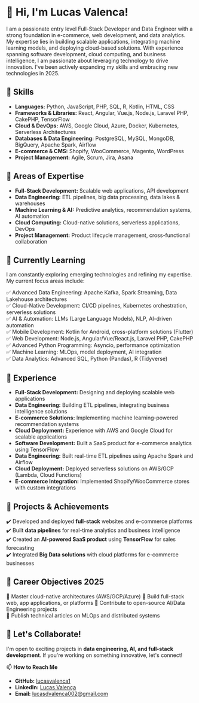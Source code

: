 # 👋 Hi, I'm Lucas Valenca!

I am a passionate entry level Full-Stack Developer and Data Engineer with a strong foundation in e-commerce, web development, and data analytics. My expertise lies in building scalable applications, integrating machine learning models, and deploying cloud-based solutions. With experience spanning software development, cloud computing, and business intelligence, I am passionate about leveraging technology to drive innovation. I've been actively expanding my skills and embracing new technologies in 2025.

## 🔧 Skills

- **Languages:** Python, JavaScript, PHP, SQL, R, Kotlin, HTML, CSS  
- **Frameworks & Libraries:** React, Angular, Vue.js, Node.js, Laravel PHP, CakePHP, TensorFlow  
- **Cloud & DevOps:** AWS, Google Cloud, Azure, Docker, Kubernetes, Serverless Architectures  
- **Databases & Data Engineering:** PostgreSQL, MySQL, MongoDB, BigQuery, Apache Spark, Airflow  
- **E-commerce & CMS:** Shopify, WooCommerce, Magento, WordPress  
- **Project Management:** Agile, Scrum, Jira, Asana  

## 🎯 Areas of Expertise

- **Full-Stack Development:** Scalable web applications, API development  
- **Data Engineering:** ETL pipelines, big data processing, data lakes & warehouses  
- **Machine Learning & AI:** Predictive analytics, recommendation systems, AI automation  
- **Cloud Computing:** Cloud-native solutions, serverless applications, DevOps  
- **Project Management:** Product lifecycle management, cross-functional collaboration  

## 🌱 Currently Learning

I am constantly exploring emerging technologies and refining my expertise. My current focus areas include:

✅ Advanced Data Engineering: Apache Kafka, Spark Streaming, Data Lakehouse architectures  
✅ Cloud-Native Development: CI/CD pipelines, Kubernetes orchestration, serverless solutions  
✅ AI & Automation: LLMs (Large Language Models), NLP, AI-driven automation  
✅ Mobile Development: Kotlin for Android, cross-platform solutions (Flutter)  
✅ Web Development: Node.js, Angular/Vue/React.js, Laravel PHP, CakePHP  
✅ Advanced Python Programming: Asyncio, performance optimization  
✅ Machine Learning: MLOps, model deployment, AI integration  
✅ Data Analytics: Advanced SQL, Python (Pandas), R (Tidyverse)  

## 💼 Experience  

- **Full-Stack Development:** Designing and deploying scalable web applications  
- **Data Engineering:** Building ETL pipelines, integrating business intelligence solutions  
- **E-commerce Solutions:** Implementing machine learning-powered recommendation systems  
- **Cloud Deployment:** Experience with AWS and Google Cloud for scalable applications  
- **Software Development:** Built a SaaS product for e-commerce analytics using TensorFlow  
- **Data Engineering:** Built real-time ETL pipelines using Apache Spark and Airflow  
- **Cloud Deployment:** Deployed serverless solutions on AWS/GCP (Lambda, Cloud Functions)  
- **E-commerce Integration:** Implemented Shopify/WooCommerce stores with custom integrations  

## 🚀 Projects & Achievements

✔️ Developed and deployed **full-stack** websites and e-commerce platforms  
✔️ Built **data pipelines** for real-time analytics and business intelligence  
✔️ Created an **AI-powered SaaS product** using **TensorFlow** for sales forecasting  
✔️ Integrated **Big Data solutions** with cloud platforms for e-commerce businesses  

## 🎯 Career Objectives 2025

🔹 Master cloud-native architectures (AWS/GCP/Azure)
🔹 Build full-stack web, app applications, or platforms
🔹 Contribute to open-source AI/Data Engineering projects  
🔹 Publish technical articles on MLOps and distributed systems


## 🤝 Let's Collaborate!

I'm open to exciting projects in **data engineering, AI, and full-stack development**. If you're working on something innovative, let's connect!

📫 **How to Reach Me**  
- **GitHub:** [lucasvalenca1](https://github.com/lucasvalenca1)  
- **LinkedIn:** [Lucas Valença](https://www.linkedin.com/in/lucasvalenca)  
- **Email:** lucasdvalenca002@gmail.com  
